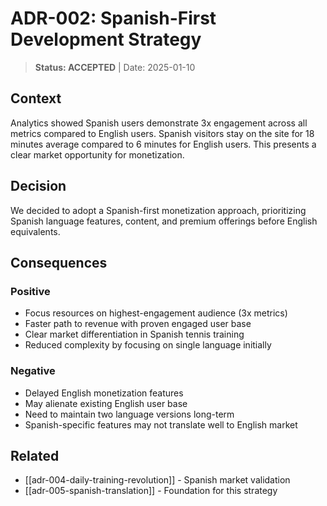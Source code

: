 # ADR-002: Spanish-First Development Strategy

> **Status: ACCEPTED** | Date: 2025-01-10

## Context
Analytics showed Spanish users demonstrate 3x engagement across all metrics compared to English users. Spanish visitors stay on the site for 18 minutes average compared to 6 minutes for English users. This presents a clear market opportunity for monetization.

## Decision
We decided to adopt a Spanish-first monetization approach, prioritizing Spanish language features, content, and premium offerings before English equivalents.

## Consequences
### Positive
- Focus resources on highest-engagement audience (3x metrics)
- Faster path to revenue with proven engaged user base
- Clear market differentiation in Spanish tennis training
- Reduced complexity by focusing on single language initially

### Negative
- Delayed English monetization features
- May alienate existing English user base
- Need to maintain two language versions long-term
- Spanish-specific features may not translate well to English market

## Related
- [[adr-004-daily-training-revolution]] - Spanish market validation
- [[adr-005-spanish-translation]] - Foundation for this strategy